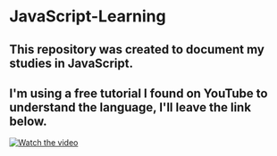 # JavaScript-Learning
## This repository was created to document my studies in JavaScript.
## I'm using a free tutorial I found on YouTube to understand the language, I'll leave the link below.
[![Watch the video](https://i.ytimg.com/vi/8dWL3wF_OMw/maxresdefault.jpg)](https://youtu.be/8dWL3wF_OMw)
